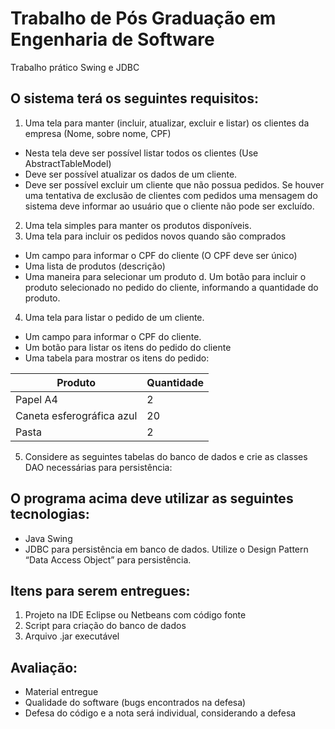 # Trabalho de Pós Graduação em Engenharia de Software

Trabalho prático Swing e JDBC



## O sistema terá os seguintes requisitos:

1. Uma tela para manter (incluir, atualizar, excluir e listar) os clientes da empresa (Nome, sobre nome, CPF)
  - Nesta tela deve ser possível listar todos os clientes (Use AbstractTableModel)
  - Deve ser possível atualizar os dados de um cliente.
  - Deve ser possível excluir um cliente que não possua pedidos. Se houver uma tentativa de exclusão de clientes com pedidos uma mensagem do sistema deve informar ao usuário que o cliente não pode ser excluído.
2. Uma tela simples para manter os produtos disponíveis.
3. Uma tela para incluir os pedidos novos quando são comprados
  - Um campo para informar o CPF do cliente (O CPF deve ser único)
  - Uma lista de produtos (descrição)
  - Uma maneira para selecionar um produto
d. Um botão para incluir o produto selecionado no pedido do cliente, informando a quantidade do produto.
4. Uma tela para listar o pedido de um cliente.
  - Um campo para informar o CPF do cliente.
  - Um botão para listar os itens do pedido do cliente
  - Uma tabela para mostrar os itens do pedido:

|Produto                  |Quantidade|
| ----------------------- | -------- |
|Papel A4                 |2         |
|Caneta esferográfica azul|20        |
|Pasta                    |2         |

5. Considere as seguintes tabelas do banco de dados e crie as classes DAO necessárias para persistência:

## O programa acima deve utilizar as seguintes tecnologias:
  - Java Swing
  - JDBC para persistência em banco de dados. Utilize o Design Pattern “Data Access Object” para persistência.
## Itens para serem entregues:
1. Projeto na IDE Eclipse ou Netbeans com código fonte
2. Script para criação do banco de dados
3. Arquivo .jar executável

## Avaliação:
 - Material entregue
 - Qualidade do software (bugs encontrados na defesa)
 - Defesa do código e a nota será individual, considerando a defesa
